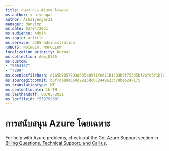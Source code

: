```yaml
---
title: การสนับสนุน Azure โดยเฉพาะ
ms.author: v-aiyengar
author: AshaIyengar21
manager: dansimp
ms.date: 03/04/2021
ms.audience: Admin
ms.topic: article
ms.service: o365-administration
ROBOTS: NOINDEX, NOFOLLOW
localization_priority: Normal
ms.collection: Adm_O365
ms.custom:
- "9004167"
- "7299"
ms.openlocfilehash: d165b7857703a535e8971fed71b1c83b9f753d5bf26fd5f1b76fe583a6c61578
ms.sourcegitcommit: b5f7da89a650d2915dc652449623c78be6247175
ms.translationtype: MT
ms.contentlocale: th-TH
ms.lasthandoff: 08/05/2021
ms.locfileid: "53979260"
---
```

# <a name="dedicated-azure-support"></a>การสนับสนุน Azure โดยเฉพาะ

For help with Azure problems, check out the Get Azure Support section in [Billing Questions, Technical Support, and Call us](https://go.microsoft.com/fwlink/?linkid=2081348).
